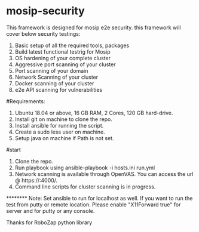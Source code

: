 # mosip-security
This framework is designed for mosip e2e security. this framework will cover below security testings:

1. Basic setup of all the required tools, packages
2. Build latest functional testrig for Mosip
3. OS hardening of your complete cluster
4. Aggressive port scanning of your cluster
5. Port scanning of your domain
6. Network Scanning of your cluster
7. Docker scanning of your cluster
8. e2e API scanning for vulnerabilities 

#Requirements:
1. Ubuntu 18.04 or above, 16 GB RAM, 2 Cores, 120 GB hard-drive.
2. Install git on machine to clone the repo. 
3. Install ansible for running the script.
4. Create a sudo less user on machine.
5. Setup java on machine if Path is not set.


#start
1. Clone the repo.
2. Run playbook using ansible-playbook -i hosts.ini run.yml
3. Network scanning is available through OpenVAS. You can access the url @ https://<Your IP>:4000/.
4. Command line scripts for cluster scanning is in progress.


********  Note: Set ansible to run for localhost as well. If you want to run the test from putty or remote location. Please enable "X11Forward true" for server and for putty or any console.

Thanks for RoboZap python library